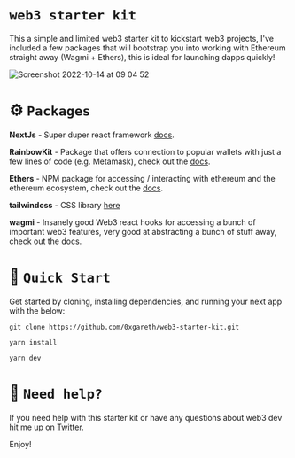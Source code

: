 # `web3 starter kit`

This a simple and limited web3 starter kit to kickstart web3 projects, I've included a few packages that will bootstrap you into working with Ethereum straight away (Wagmi + Ethers), this is ideal for launching dapps quickly!

![Screenshot 2022-10-14 at 09 04 52](https://user-images.githubusercontent.com/35449333/195795305-5880473f-52ee-4eb1-98a8-56791b679077.png)

# ⚙️ `Packages`

**NextJs** - Super duper react framework [docs](https://nextjs.org/).

**RainbowKit** - Package that offers connection to popular wallets with just a few lines of code (e.g. Metamask), check out the [docs](https://www.rainbowkit.com/docs/introduction).

**Ethers** - NPM package for accessing / interacting with ethereum and the ethereum ecosystem, check out the [docs](https://docs.ethers.io/v5/).

**tailwindcss** - CSS library [here](https://tailwindui.com/documentation)

**wagmi** - Insanely good Web3 react hooks for accessing a bunch of important web3 features, very good at abstracting a bunch of stuff away, check out the [docs](https://wagmi.sh/).

# 🚀 `Quick Start`

Get started by cloning, installing dependencies, and running your next app with the below:

```
git clone https://github.com/0xgareth/web3-starter-kit.git

yarn install

yarn dev
```

# 🤝 `Need help?`

If you need help with this starter kit or have any questions about web3 dev hit me up on [Twitter](https://twitter.com/gareth_______).

Enjoy!

